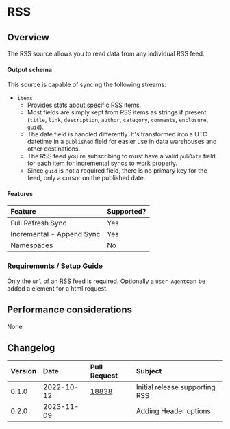 # RSS

## Overview

The RSS source allows you to read data from any individual RSS feed.

#### Output schema

This source is capable of syncing the following streams:
* `items`
    * Provides stats about specific RSS items.
    * Most fields are simply kept from RSS items as strings if present (`title`, `link`, `description`, `author`, `category`, `comments`, `enclosure`, `guid`).
    * The date field is handled differently. It's transformed into a UTC datetime in a `published` field for easier use in data warehouses and other destinations.
    * The RSS feed you're subscribing to must have a valid `pubDate` field for each item for incremental syncs to work properly.
    * Since `guid` is not a required field, there is no primary key for the feed, only a cursor on the published date.

#### Features

| Feature | Supported? |
| :--- | :--- |
| Full Refresh Sync | Yes |
| Incremental - Append Sync | Yes |
| Namespaces | No |

### Requirements / Setup Guide

Only the `url` of an RSS feed is required.
Optionally a `User-Agent`can be added a element for a html request.

## Performance considerations

None

## Changelog

| Version | Date       | Pull Request | Subject                        |
|:--------|:-----------| :--- |:-------------------------------|
| 0.1.0   | 2022-10-12 | [18838](https://github.com/airbytehq/airbyte/pull/18838) | Initial release supporting RSS |
| 0.2.0   | 2023-11-09 |  | Adding Header options          |
